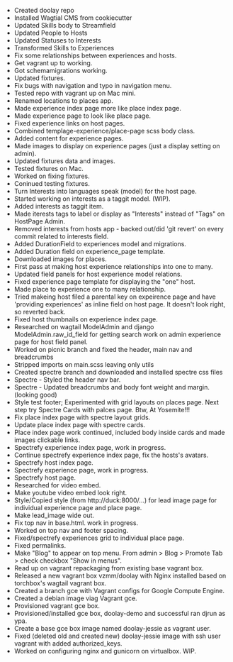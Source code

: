 - Created doolay repo
- Installed Wagtial CMS from cookiecutter
- Updated Skills body to Streamfield
- Updated People to Hosts
- Updated Statuses to Interests
- Transformed Skills to Experiences
- Fix some relationships between experiences and hosts.
- Get vagrant up to working.
- Got schemamigrations working.
- Updated fixtures.
- Fix bugs with navigation and typo in navigation menu.
- Tested repo with vagrant up on Mac mini.
- Renamed locations to places app.
- Made experience index page more like place index page.
- Made experience page to look like place page.
- Fixed experience links on host pages.
- Combined templage-experience/place-page scss body class.
- Added content for experience pages.
- Made images to display on experience pages (just a display setting on admin).
- Updated fixtures data and images.
- Tested fixtures on Mac.
- Worked on fixing fixtures.
- Coninued testing fixtures.
- Turn Interests into languages speak (model) for the host page.
- Started working on interests as a taggit model. (WIP).
- Added interests as taggit item.
- Made iterests tags to label or display as "Interests" instead of "Tags" on HostPage Admin.
- Removed interests from hosts app - backed out/did 'git revert' on every commit related to interests field.
- Added DurationField to experiences model and migrations.
- Added Duration field on experience_page template.
- Downloaded images for places.
- First pass at making host experience relationships into one to many.
- Updated field panels for host experience model relations.
- Fixed experience page template for displaying the "one" host. 
- Made place to experience one to many relationship.
- Tried makeing host filed a parental key on expeirence page and have 'providing experiences' as inline field on host page. It doesn't look right, so reverted back.
- Fixed host thumbnails on experience index page.
- Researched on wagtail ModelAdmin and django ModelAdmin.raw_id_field for getting search work on admin experience page for host field panel.
- Worked on picnic branch and fixed the header, main nav and breadcrumbs
- Stripped imports on main.scss leaving only utils
- Created spectre branch and downloaded and installed spectre css files
- Spectre - Styled the header nav bar.
- Spectre - Updated breadcrumbs and body font weight and margin. (looking good)
- Style test footer; Experimented with grid layouts on places page. Next step try Spectre Cards with palces page. Btw, At Yosemite!!!
- Fix place index page with spectre layout grids.
- Update place index page with spectre cards.
- Place index page work continued, included body inside cards and made images clickable links.
- Spectrefy experience index page, work in progress.
- Continue spectrefy experience index page, fix the hosts's avatars.
- Spectrefy host index page.
- Spectrefy experience page, work in progress.
- Spectrefy host page.
- Researched for video embed.
- Make youtube video embed look right.
- Style/Copied style (from http://duck:8000/...) for lead image page for individual experience page and place page.
- Make lead_image wide out.
- Fix top nav in base.html. work in progress.
- Worked on top nav and footer spacing.
- Fixed/spectrefy experiences grid to individual place page.
- Fixed permalinks.
- Make "Blog" to appear on top menu. From admin > Blog > Promote Tab > check checkbox "Show in menus".
- Read up on vagrant repackaging from existing base vagrant box.
- Released a new vagrant box vzmm/doolay with Nginx installed based on torchbox's wagtail vagrant box.    
- Created a branch gce with Vagrant configs for Google Compute Engine.
- Created a debian image viag Vagrant gce.
- Provisioned vagrant gce box.
- Provisioned/installed gce box, doolay-demo and successful ran djrun as ypa.
- Create a base gce box image named doolay-jessie as vagrant user.
- Fixed (deleted old and created new) doolay-jessie image with ssh user vagrant with added authorized_keys.
- Worked on configuring nginx and gunicorn on virtualbox. WIP.



